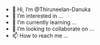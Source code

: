 - 👋 Hi, I’m @Thiruneelan-Danuka
- 👀 I’m interested in ...
- 🌱 I’m currently learning ...
- 💞️ I’m looking to collaborate on ...
- 📫 How to reach me ...

<!---
Thiruneelan-Danuka/Thiruneelan-Danuka is a ✨ special ✨ repository because its `README.md` (this file) appears on your GitHub profile.
You can click the Preview link to take a look at your changes.
--->
